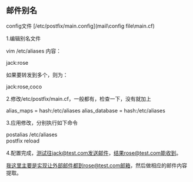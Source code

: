 ## 邮件别名
config文件
[/etc/postfix/main.config](mail\config file\main.cf)

1.编辑别名文件

vim /etc/aliases
内容：

jack:rose

如果要转发到多个，则为：

jack:rose,coco


2.修改/etc/postfix/main.cf，一般都有，检查一下，没有就加上

alias_maps = hash:/etc/aliases
alias_database = hash:/etc/aliases

3.应用修改，分别执行如下命令

postalias /etc/aliases          
postfix reload

4.配置完成，测试往jack@test.com发送邮件，结果rose@test.com能收到。


我这里主要是实现让外部邮件都到rose@test.com邮箱，然后做相应的邮件内容提取。

